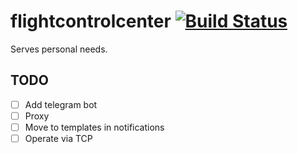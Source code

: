 # flightcontrolcenter [![Build Status](https://travis-ci.com/ferux/flightcontrolcenter.svg?branch=master)](https://travis-ci.com/ferux/flightcontrolcenter)

Serves personal needs.

## TODO

- [ ] Add telegram bot  
- [ ] Proxy
- [ ] Move to templates in notifications
- [ ] Operate via TCP
